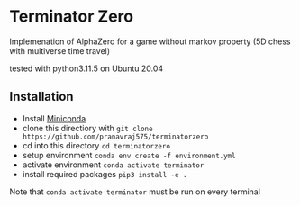 # Terminator Zero
Implemenation of AlphaZero for a game without markov property (5D chess with multiverse time travel)

tested with python3.11.5 on Ubuntu 20.04


## Installation 
* Install [Miniconda](https://docs.anaconda.com/free/miniconda/)
* clone this directiory with ```git clone https://github.com/pranavraj575/terminatorzero```
* cd into this directory ```cd terminatorzero```
* setup environment ```conda env create -f environment.yml```
* activate environment ```conda activate terminator```
* install required packages ```pip3 install -e .```

Note that ```conda activate terminator``` must be run on every terminal
